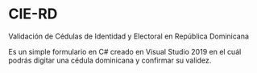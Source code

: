 # CIE-RD
 Validación de Cédulas de Identidad y Electoral en República Dominicana
 
 Es un simple formulario en C# creado en Visual Studio 2019 en el cuál podrás digitar una cédula dominicana y confirmar su validez.
